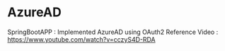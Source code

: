 # AzureAD
SpringBootAPP : Implemented AzureAD using OAuth2 
Reference Video : https://www.youtube.com/watch?v=cczyS4D-RDA

